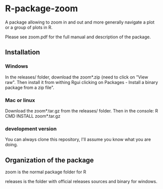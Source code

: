 R-package-zoom
==============

A package allowing to zoom in and out and more generally navigate a plot or a group of plots in R.

Please see zoom.pdf for the full manual and description of the package.

Installation
------------
### Windows
In the releases/ folder, download the zoom\*.zip (need to click on "View raw". Then install it from withing Rgui clicking on Packages - Install a binary package from a zip file".

### Mac or linux
Download the zoom\*.tar.gz from the releases/ folder. 
Then in the console: R CMD INSTALL zoom\*.tar.gz

### development version
You can always clone this repository, I'll assume you know what you are doing.

Organization of the package
---------------------------
zoom is the normal package folder for R

releases is the folder with official releases sources and binary for windows. 


